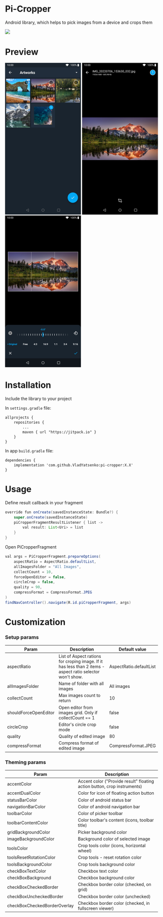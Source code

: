 # Pi-Cropper 
Android library, which helps to pick images from a device and crops them

[![](https://jitpack.io/v/VladYatsenko/Pi-Cropper.svg)](https://jitpack.io/#VladYatsenko/Pi-Cropper)
# Preview 
<img src="media/Screenshot_20220706-154832.jpg" alt="" width="250"/> <img src="media/Screenshot_20220706-154855.jpg" alt="" width="250"/> <img src="media/Screenshot_20220706-154905.jpg" alt="" width="250"/>

# Installation

Include the library to your project

In `settings.gradle` file:
```
allprojects {
    repositories {
        ...
        maven { url "https://jitpack.io" }
    }
}
```
In app `build.gradle` file:
``` 
dependencies {
    implementation 'com.github.VladYatsenko:pi-cropper:X.X' 
}	
```
# Usage
Define result callback in your fragment
```java
override fun onCreate(savedInstanceState: Bundle?) {
    super.onCreate(savedInstanceState)
    piCropperFragmentResultListener { list ->
        val result: List<Uri> = list
    }
}
```

Open PiCropperFragment
```java
val args = PiCropperFragment.prepareOptions(
    aspectRatio = AspectRatio.defaultList,
    allImagesFolder = "All Images",
    collectCount = 10,
    forceOpenEditor = false,
    circleCrop = false,
    quality = 90,
    compressFormat = CompressFormat.JPEG
)
findNavController().navigate(R.id.piCropperFragment, args)
```
    
# Customization
### Setup params
| Param | Description | Default value |
| --- | --- | --- |
| aspectRatio | List of Aspect rations for croping image. If it has less than 2 items - aspect ratio selector won't show. | AspectRatio.defaultList |
| allImagesFolder | Name of folder with all images | All images |
| collectCount | Max images count to return | 10 |
| shouldForceOpenEditor | Open editor from images grid. Only if collectCount == 1 | false |
| circleCrop | Editor's circle crop mode | false |
| quality | Quality of edited image | 80 |
| compressFormat | Compress format of edited image | CompressFormat.JPEG |

### Theming params

| Param | Description |
| --- | --- |
| accentColor | Accent color ("Provide result" floating action button, crop instruments) |
| accentDualColor | Color for icon of floating action button |
| statusBarColor | Color of android status bar |
| navigationBarColor | Color of android navigation bar |
| toolbarColor | Color of picker toolbar |
| toolbarContentColor | Color toolbar's content (icons, toolbar title) |
| gridBackgroundColor | Picker background color |
| imageBackgroundColor | Background color of selected image |
| toolsColor | Crop tools color (icons, horizontal wheel) |
| toolsResetRotationColor | Crop tools - reset rotation color |
| toolsBackgroundColor | Crop tools background color |
| checkBoxTextColor | Checkbox text color |
| checkBoxBackground | Checkbox background color |
| checkBoxCheckedBorder | Checkbox border color (checked, on grid) |
| checkBoxUncheckedBorder | Checkbox border color (unchecked) |
| checkBoxCheckedBorderOverlay | Checkbox border color (checked, in fullscreen viewer) |


